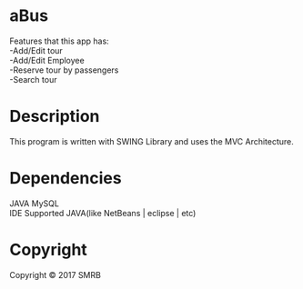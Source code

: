 # aBus
Features that this app has:                           
-Add/Edit tour                         
-Add/Edit Employee                              
-Reserve tour by passengers                             
-Search tour                              


# Description
This program is written with SWING Library and uses the MVC Architecture.

# Dependencies
  JAVA 
  MySQL                               
  IDE Supported JAVA(like NetBeans | eclipse | etc)


# Copyright
Copyright © 2017 SMRB 
